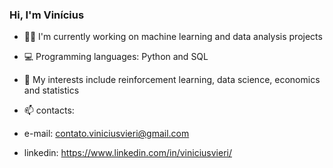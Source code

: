 
### Hi, I'm Vinícius

- 👩‍💻 I'm currently working on machine learning and data analysis projects

- 💻 Programming languages: Python and SQL

- 🎲 My interests include reinforcement learning, data science, economics and statistics

- 📫 contacts:
- e-mail: contato.viniciusvieri@gmail.com 
- linkedin: https://www.linkedin.com/in/viniciusvieri/

